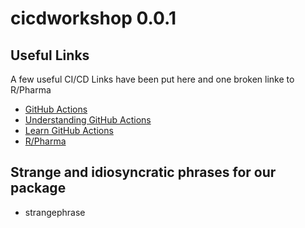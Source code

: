 # cicdworkshop 0.0.1

## Useful Links

A few useful CI/CD Links have been put here and one broken linke to R/Pharma

* [GitHub Actions](https://github.com/features/actions)
* [Understanding GitHub Actions](https://docs.github.com/en/actions/learn-github-actions/understanding-github-actions)
* [Learn GitHub Actions](https://docs.github.com/en/actions/learn-github-actions)
* [R/Pharma](https://rinpharma.com/)

## Strange and idiosyncratic phrases for our package

* strangephrase

